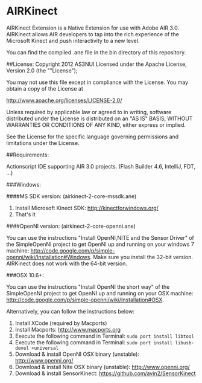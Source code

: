 # AIRKinect

AIRKinect Extension is a Native Extension for use with Adobe AIR 3.0. AIRKinect allows AIR developers to tap into the rich experience of the Microsoft Kinect and push interactivity to a new level.

You can find the compiled .ane file in the bin directory of this repository.

##License:
Copyright 2012 AS3NUI
Licensed under the Apache License, Version 2.0 (the ""License");

You may not use this file except in compliance with the License. You may obtain a copy of the License at

<http://www.apache.org/licenses/LICENSE-2.0/>

Unless required by applicable law or agreed to in writing, software distributed under the License is distributed on an "AS IS" BASIS, WITHOUT WARRANTIES OR CONDITIONS OF ANY KIND, either express or implied.

See the License for the specific language governing permissions and limitations under the License.

##Requirements:


Actionscript IDE supporting AIR 3.0 projects. (Flash Builder 4.6, IntelliJ, FDT, ...)

###Windows:


####MS SDK version: (airkinect-2-core-mssdk.ane)

1. Install Microsoft Kinect SDK: <http://kinectforwindows.org/>
2. That's it

####OpenNI version: (airkinect-2-core-openni.ane)

You can use the instructions "Install OpenNI,NITE and the Sensor Driver" of the SimpleOpenNI project to get OpenNI up and running on your windows 7 machine: <http://code.google.com/p/simple-openni/wiki/Installation#Windows>. Make sure you install the 32-bit version. AIRKinect does not work with the 64-bit version.


###OSX 10.6+:

You can use the instructions "Install OpenNI the short way" of the SimpleOpenNI project to get OpenNI up and running on your OSX machine: <http://code.google.com/p/simple-openni/wiki/Installation#OSX>.

Alternatively, you can follow the instructions below:

1. Install XCode (required by Macports)
2. Install Macports: <http://www.macports.org>
3. Execute the following command in Terminal: `sudo port install libtool`
4. Execute the following command in Terminal: `sudo port install libusb-devel +universal`
5. Download & install OpenNI OSX binary (unstable): <http://www.openni.org/>
6. Download & install Nite OSX binary (unstable): <http://www.openni.org/>
7. Download & install SensorKinect: <https://github.com/avin2/SensorKinect>
